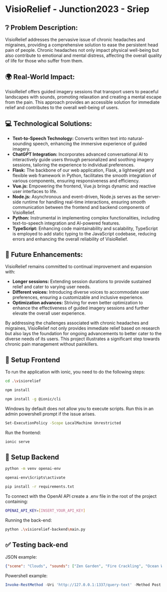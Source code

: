 # VisioRelief - Junction2023 - Sriep

## ❔ Problem Description:
VisioRelief addresses the pervasive issue of chronic headaches and migraines, providing a comprehensive solution to ease the persistent head pain of people. Chronic headaches not only impact physical well-being but also contribute to emotional and mental distress, affecting the overall quality of life for those who suffer from them.

## 🌍 Real-World Impact:
VisioRelief offers guided imagery sessions that transport users to peaceful landscapes with sounds, promoting relaxation and creating a mental escape from the pain. This approach provides an accessible solution for immediate relief and contributes to the overall well-being of users.

## 💻 Technological Solutions:
- **Text-to-Speech Technology:** Converts written text into natural-sounding speech, enhancing the immersive experience of guided imagery.
- **ChatGPT Integration:** Incorporates advanced conversational AI to interactively guide users through personalized and soothing imagery sessions, tailoring the experience to individual preferences.
- **Flask:** The backbone of our web application, Flask, a lightweight and flexible web framework in Python, facilitates the smooth integration of various components, ensuring responsiveness and efficiency.
- **Vue.js:** Empowering the frontend, Vue.js brings dynamic and reactive user interfaces to life.
- **Node.js:** Asynchronous and event-driven, Node.js serves as the server-side runtime for handling real-time interactions, ensuring smooth communication between the frontend and backend components of VisioRelief.
- **Python:** Instrumental in implementing complex functionalities, including text-to-speech integration and AI-powered features.
- **TypeScript:** Enhancing code maintainability and scalability, TypeScript is employed to add static typing to the JavaScript codebase, reducing errors and enhancing the overall reliability of VisioRelief.

## 💭 Future Enhancements:
VisioRelief remains committed to continual improvement and expansion with:
- **Longer sessions:** Extending session durations to provide sustained relief and cater to varying user needs.  
- **Different voices:** Introducing diverse voices to accommodate user preferences, ensuring a customizable and inclusive experience.
- **Optimization advances:** Striving for even better optimization to enhance the effectiveness of guided imagery sessions and further elevate the overall user experience.

By addressing the challenges associated with chronic headaches and migraines, VisioRelief not only provides immediate relief based on research but also lays the foundation for ongoing advancements to better cater to the diverse needs of its users. This project illustrates a significant step towards chronic pain management without painkillers.

## 🔧 Setup Frontend
To run the application with ionic, you need to do the following steps:

```bash
cd .\visiorelief
```
```bash
npm install
```
```bash
npm install -g @ionic/cli
```
Windows by default does not allow you to execute scripts. Run this in an admin powershell prompt if the issue arises.
```bash
Set-ExecutionPolicy -Scope LocalMachine Unrestricted
```
Run the frontend:
```bash
ionic serve
```

## 🔨 Setup Backend
```bash
python -m venv openai-env
```
```bash
openai-env\Scripts\activate
```
```bash
pip install -r requirements.txt
```
To connect with the OpenAI API create a .env file in the root of the project containing:
```bash
OPENAI_API_KEY=[INSERT_YOUR_API_KEY]
```
Running the back-end:
```bash
python .\visiorelief-backend\main.py
```

## ✅ Testing back-end
JSON example:
```json
{"scene": "Clouds", "sounds": ["Zen Garden", "Fire Crackling", "Ocean Waves" ],  "length": 10 }
```
Powershell example:
```powershell
Invoke-RestMethod -Uri 'http://127.0.0.1:1337/query-text' -Method Post -Headers @{"Content-Type"="application/json"} -Body '{"scene": "Clouds", "sounds": ["Zen Garden", "Fire Crackling", "Ocean Waves"], "length": 100}'
```

